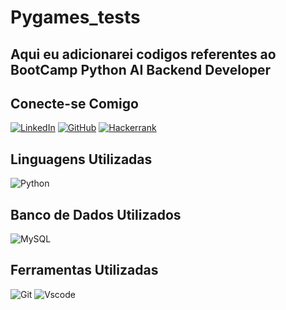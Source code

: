 # Pygames_tests
## Aqui eu adicionarei codigos referentes ao BootCamp Python AI Backend Developer 

## Conecte-se Comigo 
[![LinkedIn](https://img.shields.io/badge/LinkedIn-0077B5?style=for-the-badge&logo=linkedin&logoColor=white)](https://www.linkedin.com/in/gabriel-da-silva-vasconcelos-b551b51b6/) 
[![GitHub](https://img.shields.io/badge/GitHub-100000?style=for-the-badge&logo=github&logoColor=white)](https://github.com/GutsCarioka) 
[![Hackerrank](https://img.shields.io/badge/-Hackerrank-2EC866?style=for-the-badge&logo=HackerRank&logoColor=white)](https://hackerrank.com/profile/modestiagabriel)

## Linguagens Utilizadas
![Python](https://img.shields.io/badge/python-3670A0?style=for-the-badge&logo=python&logoColor=ffdd54) 

## Banco de Dados Utilizados
![MySQL](https://img.shields.io/badge/MySQL-00000F?style=for-the-badge&logo=mysql&logoColor=white) 

## Ferramentas Utilizadas 
![Git](https://img.shields.io/badge/GIT-E44C30?style=for-the-badge&logo=git&logoColor=white) ![Vscode](https://img.shields.io/badge/Vscode-007ACC?style=for-the-badge&logo=visual-studio-code&logoColor=white)
